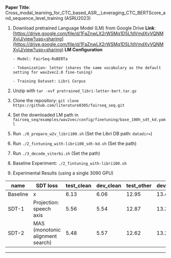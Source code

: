 **Paper Title**: Cross_modal_learning_for_CTC_based_ASR__Leveraging_CTC_BERTScore_and_sequence_level_training (ASRU2023)

1. Download pretrained Language Model (LM) from Google Drive
   **Link**: [https://drive.google.com/file/d/1FaZnwLX2rWSMq1D5LfdVmdXvVQNMXylJ/view?usp=sharing](https://drive.google.com/file/d/1FaZnwLX2rWSMq1D5LfdVmdXvVQNMXylJ/view?usp=sharing)
   **LM Configuration**
   
       - Model: FairSeq-RoBERTa
   
       - Tokenization: letter (shares the same vocabulary as the default setting for wav2vec2.0 fine-tuning)
   
       - Training Dataset: Libri Corpus
3. Unzip with `tar -xvf pretrained_libri-letter-bert.tar.gz`
4. Clone the repository: `git clone https://github.com/literature0305/fairseq_seq.git`
5. Set the downloaded LM path in `fairseq_seq/examples/wav2vec/config/finetuning/base_100h_sdt_kd.yaml`
6. Run `./0_prepare_w2v_libri100.sh` (Set the Libri DB path: `datadir=`)
7. Run `./2_fintuning_with-libri100_sdt-kd.sh` (Set the path)
8. Run `./3_decode_viterbi.sh` (Set the path)
9. Baseline Experiment: `./2_fintuning_with-libri100.sh`
10. Experimental Results (using a single 3090 GPU)

   | name     | SDT loss                         | test_clean | dev_clean | test_other | dev_other |
   |----------|----------------------------------|------------|-----------|------------|-----------|
   | Baseline | x                                | 6.13       | 6.06      | 12.95      | 13.43     |
   | SDT-1    | Projection: speech axis          | 5.56       | 5.54      | 12.87      | 13.39     |
   | SDT-2    | MAS (monotonic alignment search) | 5.48       | 5.57      | 12.62      | 13.29     |

---
